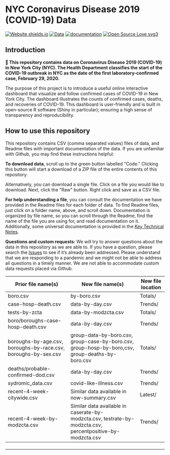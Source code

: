 # NYC Coronavirus Disease 2019 (COVID-19) Data   

[![Website shields.io](https://img.shields.io/website-up-down-green-red/http/shields.io.svg)](https://ourworldindata.org/coronavirus)
[![Data](https://img.shields.io/badge/go_to-data-purple)](public/data/)
[![documentation](https://img.shields.io/badge/go_to-dev_docs-0055ff)](https://docs.owid.io/projects/covid)
[![Open Source Love svg3](https://badges.frapsoft.com/os/v3/open-source.svg?v=103)](https://github.com/ellerbrock/open-source-badges/)

## Introduction

**📢 This repository contains data on Coronavirus Disease 2019 (COVID-19) in New York City (NYC). The Health Department classifies the start of the COVID-19 outbreak in NYC as the date of the first laboratory-confirmed case, February 29, 2020.**
  
The purpose of this project is to introduce a useful online interactive dashboard that visualize and follow confirmed cases of COVID-19 in New York City. The dashboard illustrates the counts of confirmed cases, deaths, and recoveries of COVID-19. This dashboard is user-friendly and is built in open-source R software (Shiny in particular); ensuring a high sense of transparency and reproducibility.

## How to use this repository
This repository contains CSV (comma separated values) files of data, and Readme files with important documentation of the data. If you are unfamiliar with Github, you may find these instructions helpful:

**To download data**, scroll up to the green button labelled "Code." Clicking this button will start a download of a ZIP file of the entire contents of this repository.

Alternatively, you can download a single file. Click on a file you would like to download. Next, click the "Raw" button. Right click and save as a CSV file. 

**For help understanding a file**, you can consult the documentation we have provided in the Readme files for each folder of data. To find  Readme files, just click on a folder name, above, and scroll down. Documentation is organized by file name, so you can scroll through the Readme, find the name of the file you are using for, and read documentation on it. Additionally, some universal documentation is provided in the [Key Technical Notes](https://github.com/nychealth/coronavirus-data/blob/master/README.md#key-technical-notes). 

**Questions and custom requests**: We will try to answer questions about the data in this repository as we are able to. If you have a question, please search the [Issues](https://github.com/nychealth/coronavirus-data/issues?q=) to see if it’s already been addressed. Please understand that we are responding to a pandemic and we might not be able to address all questions in a timely manner.  We are not able to accommodate custom data requests placed via Github.  


| Prior file name(s) | New file name(s) | New file location | 
|----------------------------------------------------------------|--------------------------------------------------------------------------|-------------------| 
| boro.csv | by-boro.csv | Totals/ | 
| case-hosp-death.csv | data-by-day.csv | Trends/ | 
| tests-by-zcta | data-by-modzcta.csv | Totals/ | 
| boro/boroughs-case-hosp-death.csv | data-by-day.csv | Trends/ | 
| boroughs-by-age.csv, boroughs-by-race.csv, boroughs-by-sex.csv | group-data-by-boro.csv, group-case-by-boro.csv, group-hosp-by-boro,csv, group-deaths-by-boro.csv | Totals/ | 
| deaths/probable-confirmed-dod.csv | data-by-day.csv | Trends/ | 
| sydromic_data.csv | covid-like-illness.csv | Trends/ | 
| recent-4-week-citywide.csv | Similar data available in now-summary.csv | Latest/ | 
| recent-4-week-by-modzcta.csv | Similar data available in caserate-by-modzcta.csv, testrate-by-modzcta.csv, percentpositive-by-modzcta.csv | Trends/ | 

### 

***
